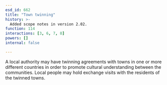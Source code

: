 ```yaml
---
esd_id: 662
title: "Town twinning"
history: >-
  Added scope notes in version 2.02.
function: 114
interactions: [3, 6, 7, 8]
powers: []
internal: false

---
```


A local authority may have twinning agreements with towns in one or more different countries in order to promote cultural understanding between the  communities. Local people may hold exchange visits with the residents of the twinned towns.

